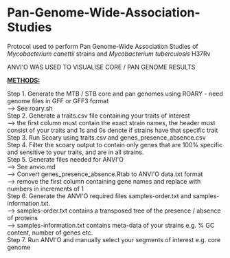 # Pan-Genome-Wide-Association-Studies

Protocol used to perform Pan Genome-Wide Association Studies of <i> Mycobacterium canettii </i> strains and <i> Mycobacterium tuberculosis </i> H37Rv

ANVI'O WAS USED TO VISUALISE CORE / PAN GENOME RESULTS

<u><b> METHODS: </u></b><br>

Step 1. Generate the MTB / STB core and pan genomes using ROARY - need genome files in GFF or GFF3 format<br>
        --> See roary.sh<br>
Step 2. Generate a traits.csv file containing your traits of interest<br>
        --> the first column must contain the exact strain names, the header must consist of your traits and 1s and 0s denote if strains               have that specific trait<br>
Step 3. Run Scoary using traits.csv and genes_presence_absence.csv<br>
Step 4. Filter the scoary output to contain only genes that are 100% specific and sensitive to your traits, and are in all strains.<br>
Step 5. Generate files needed for ANVI'O<br>
        --> See anvio.md<br>
        --> Convert genes_presence_absence.Rtab to ANVI'O data.txt format<br>
        --> remove the first column containing gene names and replace with numbers in increments of 1<br>
Step 6. Generate the ANVI'O required files samples-order.txt and samples-information.txt. <br>
        --> samples-order.txt contains a transposed tree of the presence / absence of proteins<br>
        --> samples-information.txt contains meta-data of your strains e.g. % GC content, number of genes etc.<br>
Step 7. Run ANVI'O and manually select your segments of interest e.g. core genome<br>

